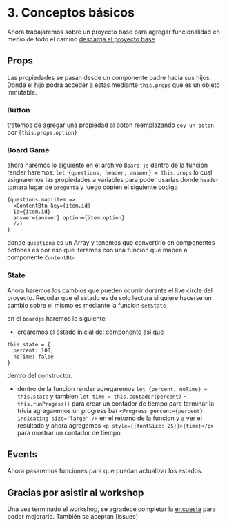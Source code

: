 # 3. Conceptos básicos



Ahora trabajaremos sobre un proyecto base para agregar funcionalidad en medio de todo el camino
[descarga el proyecto base](https://drive.google.com/open?id=1UbyiQm1uzb6YfQHWw8FaBeezZC-kLBQ3)
## Props

Las propiedades se pasan desde un componente padre hacia sus hijos. Donde el hijo podra acceder a estas mediante `this.props` que es un objeto inmutable.

### Button

tratemos de agregar una propiedad al boton reemplazando `soy un boton` por  `{this.props.option}`

### Board Game

ahora haremos lo siguiente en el archivo `Board.js` dentro de la funcion render haremos: `let {questions, header, answer} = this.props` lo cual asignaremos las propiedades a variables para poder usarlas donde `header` tomara lugar de `pregunta` y luego copien el siguiente codigo

```
{questions.map(item =>
  <ContentBtn key={item.id}
  id={item.id}
  answer={answer} option={item.option}
  />)
}
```

donde `questions` es un Array y tenemos que convertirlo en componentes botones es por eso que iteramos con una funcion que mapea a componente `ContentBtn`

### State

Ahora haremos los cambios que pueden ocurrir durante el live circle del proyecto. Recodar que el estado es de solo lectura si quiere hacerse un cambio sobre el mismo es mediante la funcion `setState`

en el `boardjs` haremos lo siguiente:

- crearemos el estado inicial del componente asi que 
```
this.state = {
  percent: 100,
  noTime: false
}
```
dentro del constructor.

- dentro de la funcion render agregaremos `let {percent, noTime} = this.state`  y tambien `let time = this.contador(percent)` - `this.runProgess()` para crear un contador de tiempo para terminar la trivia agregaremos un progress bar `<Progress percent={percent} indicating size='large' />` en el retorno de la funcion y a ver el resultado
y ahora agregamos `<p style={{fontSize: 25}}>{time}</p>` para mostrar un contador de tiempo.

## Events

Ahora pasaremos funciones para que puedan actualizar los estados.

## Gracias por asistir al workshop

Una vez terminado el workshop, se agradece completar la [encuesta](https://docs.google.com/forms/d/e/1FAIpQLSenK_TDn54NEv65PKyoGr9L4Us7x8y1Wdwzt7cw6BkR5HIBqA/viewform?usp=pp_url&entry.1506216363) para poder mejorarlo. También se aceptan [issues]